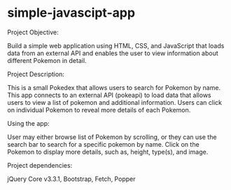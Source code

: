 # simple-javascipt-app
 
Project Objective: 

Build a simple web application using HTML, CSS, and JavaScript that loads data from an external API and enables the user to view information about different Pokemon in detail.

Project Description:

This is a small Pokedex that allows users to search for Pokemon by name. This app connects to an external API (pokeapi) to load data that allows users to view a list of pokemon and additional information. Users can click on individual Pokemon to reveal more details of each Pokemon. 

Using the app: 

User may either browse list of Pokemon by scrolling, or they can use the search bar to search for a specific pokemon by name. Click on the Pokemon to display more details, such as, height, type(s), and image. 

Project dependencies:

jQuery Core v3.3.1, Bootstrap, Fetch, Popper

